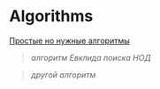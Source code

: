 # Algorithms

[Простые но нужные алгоритмы](../master/simple/lib1.md)
> _алгоритм Евклида поиска НОД_

> _другой алгоритм_
